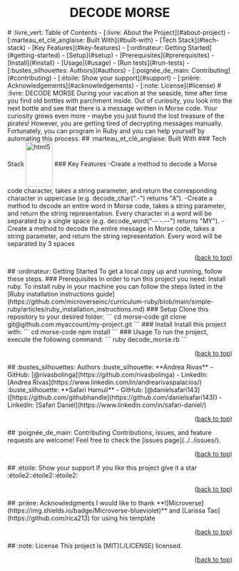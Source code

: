 <a name="readme-top"></a>
<div align="center">
  <!-- You are encouraged to replace this logo with your own! Otherwise you can also remove it. -->
  <br/>
  <h1><b>DECODE MORSE </b></h1>
</div>
<!-- TABLE OF CONTENTS -->
# :livre_vert: Table of Contents
- [:livre: About the Project](#about-project)
  - [:marteau_et_clé_anglaise: Built With](#built-with)
    - [Tech Stack](#tech-stack)
    - [Key Features](#key-features)
- [:ordinateur: Getting Started](#getting-started)
  - [Setup](#setup)
  - [Prerequisites](#prerequisites)
  - [Install](#install)
  - [Usage](#usage)
  - [Run tests](#run-tests)
- [:bustes_silhouettes: Authors](#authors)
- [:poignée_de_main: Contributing](#contributing)
- [:étoile: Show your support](#support)
- [:prière: Acknowledgements](#acknowledgements)
- [:note: License](#license)
<!-- PROJECT DESCRIPTION -->
# :livre: DECODE MORSE <a name="about-project"></a>
During your vacation at the seaside, time after time you find old bottles with parchment inside. Out of curiosity, you look into the next bottle and see that there is a message written in Morse code. Your curiosity grows even more - maybe you just found the lost treasure of the pirates! However, you are getting tired of decrypting messages manually. Fortunately, you can program in Ruby and you can help yourself by automating this process.
## :marteau_et_clé_anglaise: Built With <a name="built-with"></a>
### Tech Stack <a name="tech-stack"></a>
<a href="https://www.ruby-lang.org/en/" target="_blank"><img align="center" src="https://upload.wikimedia.org/wikipedia/commons/7/73/Ruby_logo.svg" alt="html5" width="60" height="100"/></a>
<!-- Features -->
### Key Features <a name="key-features"></a>
-Create a method to decode a Morse code character, takes a string parameter, and return the corresponding character in uppercase (e.g. decode_char(".-") returns "A").
-Create a method to decode an entire word in Morse code, takes a string parameter, and return the string representation. Every character in a word will be separated by a single space (e.g. decode_word("-- -.--") returns "MY").
-Create a method to decode the entire message in Morse code, takes a string parameter, and return the string representation. Every word will be separated by 3 spaces
<p align="right">(<a href="#readme-top">back to top</a>)</p>
<!-- GETTING STARTED -->
## :ordinateur: Getting Started <a name="getting-started"></a>
To get a local copy up and running, follow these steps.
### Prerequisites
In order to run this project you need:
Install ruby. To install ruby in your machine you can follow the steps listed in the [Ruby installation instructions guide](https://github.com/microverseinc/curriculum-ruby/blob/main/simple-ruby/articles/ruby_installation_instructions.md)
### Setup
Clone this repository to your desired folder:
```
  cd morse-code
  git clone git@github.com:myaccount/my-project.git
```
### Install
Install this project with:
```
  cd morse-code
  npm install
```
### Usage
To run the project, execute the following command:
```
  ruby decode_morse.rb
```
<p align="right">(<a href="#readme-top">back to top</a>)</p>
<!-- AUTHORS -->
## :bustes_silhouettes: Authors <a name="authors"></a>
:buste_silhouette: **Andrea Rivas**
- GitHub: [@rivasbolinga](https://github.com/rivasbolinga)
- LinkedIn: [Andrea Rivas](https://www.linkedin.com/in/andrearivaspalacios/)
:buste_silhouette: **Safari Hamuli**
- GitHub: [@danielsafari143]([https://github.com/githubhandle](https://github.com/danielsafari143))
- LinkedIn: [Safari Daniel](https://www.linkedin.com/in/safari-daniel/)
<p align="right">(<a href="#readme-top">back to top</a>)</p>
<!-- CONTRIBUTING -->
## :poignée_de_main: Contributing <a name="contributing"></a>
Contributions, issues, and feature requests are welcome!
Feel free to check the [issues page](../../issues/).
<p align="right">(<a href="#readme-top">back to top</a>)</p>
<!-- SUPPORT -->
## :étoile: Show your support <a name="support"></a>
If you like this project give it a star :étoile2::étoile2::étoile2:
<p align="right">(<a href="#readme-top">back to top</a>)</p>
<!-- ACKNOWLEDGEMENTS -->
## :prière: Acknowledgments <a name="acknowledgements"></a>
I would like to thank **![Microverse](https://img.shields.io/badge/Microverse-blueviolet)** and [Larissa Tao](https://github.com/rica213) for using his template
<p align="right">(<a href="#readme-top">back to top</a>)</p>
<!-- LICENSE -->
## :note: License <a name="license"></a>
This project is [MIT](./LICENSE) licensed.
<p align="right">(<a href="#readme-top">back to top</a>)</p>